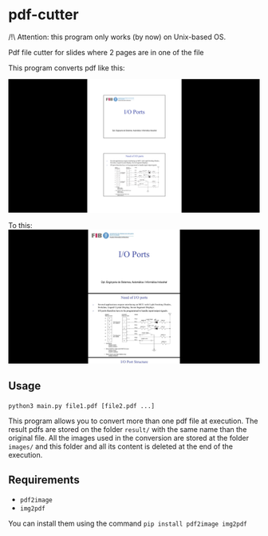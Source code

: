 # pdf-cutter

/!\\ Attention: this program only works (by now) on Unix-based OS.

Pdf file cutter for slides where 2 pages are in one of the file

This program converts pdf like this:

![pdf with two slides on page](./readme_img/2022-10-20-162313_1867x990_scrot.png)

To this:
![pdf with one slide for page](./readme_img/2022-10-20-162345_1857x989_scrot.png)

## Usage

`python3 main.py file1.pdf [file2.pdf ...]`

This program allows you to convert more than one pdf file at execution. The
result pdfs are stored on the folder `result/` with the same name than the
original file. All the images used in the conversion are stored at the folder
`images/` and this folder and all its content is deleted at the end of the
execution.


## Requirements

- `pdf2image`
- `img2pdf`

You can install them using the command `pip install pdf2image img2pdf`

